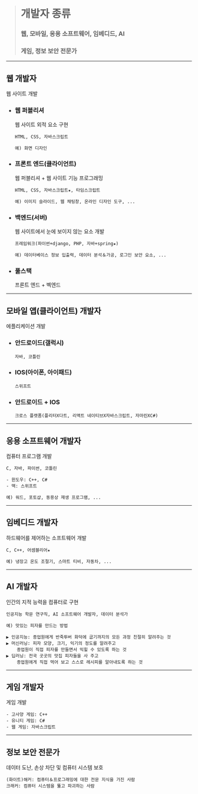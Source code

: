 ># 개발자 종류
>
>### 웹, 모바일, 응용 소프트웨어, 임베디드, AI
>### 게임, 정보 보안 전문가
---

## 웹 개발자
웹 사이트 개발

+ ### 웹 퍼블리셔
    웹 사이트 외적 요소 구현
    ```angular2html
    HTML, CSS, 자바스크립트
    
    예) 화면 디자인
    ```
  
+ ### 프론트 엔드(클라이언트)
    웹 퍼블리셔 + 웹 사이트 기능 프로그래밍
    ```angular2html
    HTML, CSS, 자바스크립트★, 타임스크립트
    
    예) 이미지 슬라이드, 웹 채팅창, 온라인 디자인 도구, ...
    ```
  
+ ### 백엔드(서버)
    웹 사이트에서 눈에 보이지 않는 요소 개발
    ```angular2html
    프레임워크(파이썬+django, PHP, 자바+spring★)
    
    예) 데이터베이스 정보 입출력, 데이터 분석＆가공, 로그인 보안 요소, ...
    ```
+ ### 풀스택
    프론트 엔드 + 벡엔드

---

## 모바일 앱(클라이언트) 개발자
에플리케이션 개발
+ ### 안드로이드(갤럭시)
  ```
  자바, 코틀린
  ```
  
+ ### IOS(아이폰, 아이패드)
  ```
  스위프트
  ```
+ ### 안드로이드 + IOS
  ```
  크로스 플랫폼(플리터X다트, 리액트 네이티브X자바스크립트, 자마린XC#)
  ```
---
## 응용 소프트웨어 개발자
컴퓨터 프로그램 개발
```angular2html
C, 자바, 파이썬, 코틀린

- 윈도우: C++, C#
- 맥: 스위프트

예) 워드, 포토샵, 동용상 재생 프로그램, ...
```
---

## 임베디드 개발자
하드웨어를 제어하는 소프트웨어 개발
```angular2html
C, C++, 어셈블리어★

예) 냉장고 온도 조절기, 스마트 티비, 자동차, ...
```

---

## AI 개발자
인간의 지적 능력을 컴퓨터로 구현
```angular2html
인공지능 학문 연구직, AI 소프트웨어 개발자, 데이터 분석가

예) 맛있는 피자를 만드는 방법

▶ 인공지능: 종업원에게 반죽투버 화덕에 굽기까지의 모든 과정 친절히 알려주는 것
▶ 머신러닝: 피자 모양, 크기, 익기의 정도를 알려주고 
    종업원이 직접 피자를 만들면서 익힐 수 있도록 하는 것
▶ 딥러닝: 전국 곳곳의 맛집 피자들을 사 주고
    종업원에게 직접 먹어 보고 스스로 레시피를 알아내도록 하는 것
```

---
## 게임 개발자
게임 개발
```angular2html
- 고사양 게임: C++
- 유니티 게임: C#
- 웹 게임: 자바스크립트
```

---
## 정보 보안 전문가
데이터 도난, 손상 차단 및 컴퓨터 시스템 보호
```angular2html
(화이트)해커: 컴퓨터＆프로그래밍에 대한 전문 지식을 가진 사람
크래커: 컴퓨터 시스템을 뚫고 파괴하는 사람
```

